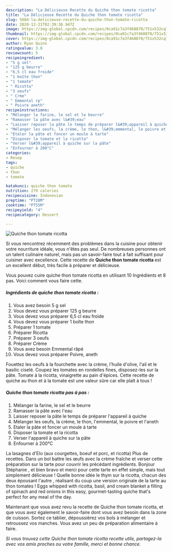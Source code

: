 ```yaml
---
description: "La Délicieuse Recette du Quiche thon tomate ricotta"
title: "La Délicieuse Recette du Quiche thon tomate ricotta"
slug: 5684-la-delicieuse-recette-du-quiche-thon-tomate-ricotta
date: 2020-12-21T02:39:36.947Z
image: https://img-global.cpcdn.com/recipes/0ca91c7a3f468870/751x532cq70/quiche-thon-tomate-ricotta-photo-principale-de-la-recette.jpg
thumbnail: https://img-global.cpcdn.com/recipes/0ca91c7a3f468870/751x532cq70/quiche-thon-tomate-ricotta-photo-principale-de-la-recette.jpg
cover: https://img-global.cpcdn.com/recipes/0ca91c7a3f468870/751x532cq70/quiche-thon-tomate-ricotta-photo-principale-de-la-recette.jpg
author: Ryan Quinn
ratingvalue: 3.8
reviewcount: 5
recipeingredient:
- "5 g sel"
- "125 g beurre"
- "6,5 cl eau froide"
- "1 boîte thon"
- "1 tomate"
- " Ricotta"
- "3 oeufs"
- " Crme"
- " Emmental rp"
- " Poivre aneth"
recipeinstructions:
- "Mélanger la farine, le sel et le beurre"
- "Ramasser la pâte avec l&#39;eau"
- "Laisser reposer la pâte le temps de préparer l&#39;appareil à quiche"
- "Mélanger les oeufs, la crème, le thon, l&#39;emmental, le poivre et l&#39;aneth"
- "Etaler la pâte et foncer un moule à tarte"
- "Disposer la tomate et la ricotta"
- "Verser l&#39;appareil à quiche sur la pâte"
- "Enfourner à 200°C"
categories:
- Resep
tags:
- quiche
- thon
- tomate

katakunci: quiche thon tomate 
nutrition: 279 calories
recipecuisine: Indonesian
preptime: "PT28M"
cooktime: "PT55M"
recipeyield: "4"
recipecategory: Dessert

---
```



![Quiche thon tomate ricotta](https://img-global.cpcdn.com/recipes/0ca91c7a3f468870/751x532cq70/quiche-thon-tomate-ricotta-photo-principale-de-la-recette.jpg)

Si vous rencontrez récemment des problèmes dans la cuisine pour obtenir votre nourriture idéale, vous n'êtes pas seul. De nombreuses personnes ont un talent culinaire naturel, mais pas un savoir-faire tout à fait suffisant pour cuisiner avec excellence. Cette recette de <strong> Quiche thon tomate ricotta </strong> est un excellent début, très facile à préparer et délicieuse.

<!--inarticleads1-->

Vous pouvez cuire quiche thon tomate ricotta en utilisant 10 Ingrédients et 8 pas. Voici comment vous faire cette.

##### Ingrédients de quiche thon tomate ricotta :

1. Vous avez besoin 5 g sel
1. Vous devez vous préparer 125 g beurre
1. Vous devez vous préparer 6,5 cl eau froide
1. Vous devez vous préparer 1 boîte thon
1. Préparer 1 tomate
1. Préparer  Ricotta
1. Préparer 3 oeufs
1. Préparer  Crème
1. Vous avez besoin  Emmental râpé
1. Vous devez vous préparer  Poivre, aneth


Fouettez les oeufs à la fourchette avec la crème, l&#39;huile d&#39;olive, l&#39;ail et le basilic ciselé. Coupez les tomates en rondelles fines, disposez-les sur la pâte. Tomate à la ricotta, vinaigrette au pain d&#39;épices. Cette recette de quiche au thon et à la tomate est une valeur sûre car elle plaît à tous ! 

<!--inarticleads2-->

##### Quiche thon tomate ricotta pas à pas :

1. Mélanger la farine, le sel et le beurre
1. Ramasser la pâte avec l&#39;eau
1. Laisser reposer la pâte le temps de préparer l&#39;appareil à quiche
1. Mélanger les oeufs, la crème, le thon, l&#39;emmental, le poivre et l&#39;aneth
1. Etaler la pâte et foncer un moule à tarte
1. Disposer la tomate et la ricotta
1. Verser l&#39;appareil à quiche sur la pâte
1. Enfourner à 200°C


La lasagnes d&#39;Elo (aux courgettes, boeuf et porc, et ricotta) Plus de recettes. Dans un bol battre les œufs avec la crème fraîche et verser cette préparation sur la tarte pour couvrir les précédant ingrédients. Bonjour Stéphanie , et bien bravo et merci pour cette tarte en effet simple, mais tout simplement délicieuse ! Quelle bonne idée le thym sur la ricotta, chacun des deux épousant l&#39;autre , réalisant du coup une version originale de la tarte au thon tomates ! Eggs whipped with ricotta, basil, and cream blanket a filling of spinach and red onions in this easy, gourmet-tasting quiche that&#39;s perfect for any meal of the day. 

<!--inarticleads1-->

<p>
Maintenant que vous avez revu la recette de Quiche thon tomate ricotta, et que vous avez également le savoir-faire dont vous avez besoin dans la zone de cuisson. Sortez ce tablier, dépoussiérez vos bols à mélanger et retroussez vos manches. Vous avez un peu de préparation alimentaire à faire.
</p>

<p>
<i>Si vous trouvez cette Quiche thon tomate ricotta recette utile, partagez-la avec vos amis proches ou votre famille, merci et bonne chance.</i>
</p>

